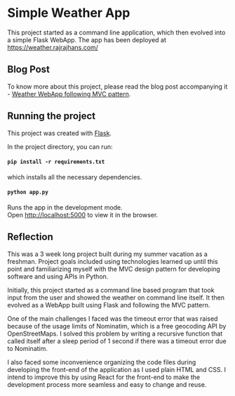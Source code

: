 # Simple Weather App

This project started as a command line application, which then evolved into a simple Flask WebApp. The app has been deployed at https://weather.rajrajhans.com/

## Blog Post 

To know more about this project, please read the blog post accompanying it - [ Weather WebApp following MVC pattern](https://rajrajhans.com/weather-webapp/).

## Running the project

This project was created with [Flask](https://palletsprojects.com/p/flask/).


In the project directory, you can run:

#### `pip install -r requirements.txt`
which installs all the necessary dependencies.

#### `python app.py`
Runs the app in the development mode.<br>
Open [http://localhost:5000](http://localhost:3000) to view it in the browser.


## Reflection
This was a 3 week long project built during my summer vacation as a freshman. Project goals included using technologies learned up until this point and familiarizing myself with the MVC design pattern for developing software and using APIs in Python.  

Initially, this project started as a command line based program that took input from the user and showed the weather on command line itself. It then evolved as a WebApp built using Flask and following the MVC pattern. 

One of the main challenges I faced was the timeout error that was raised because of the usage limits of Nominatim, which is a free geocoding API by OpenStreetMaps. I solved this problem by writing a recursive function that called itself after a sleep period of 1 second if there was a timeout error due to Nominatim.

I also faced some inconvenience organizing the code files during developing the front-end of the application as I used plain HTML and CSS. I intend to improve this by using React for the front-end to make the development process more seamless and easy to change and reuse. 
